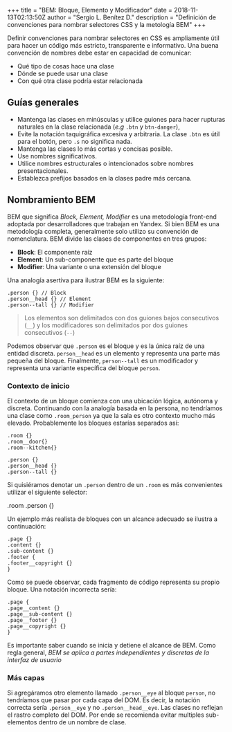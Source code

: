 +++
title = "BEM: Bloque, Elemento y Modificador"
date = 2018-11-13T02:13:50Z
author = "Sergio L. Benítez D."
description = "Definición de convenciones para nombrar selectores CSS y la metología BEM"
+++

Definir convenciones para nombrar selectores en CSS es ampliamente útil para hacer un código más estricto, transparente e informativo. Una buena convención de nombres debe estar en capacidad de comunicar:

+ Qué tipo de cosas hace una clase
+ Dónde se puede usar una clase
+ Con qué otra clase podría estar relacionada

## Guías generales
+ Mantenga las clases en minúsculas y utilice guiones para hacer rupturas naturales en la clase relacionada (_e.g_ `.btn` y `btn-danger`),
+ Evite la notación taquigráfica excesiva y arbitraria. La clase `.btn` es útil para el botón, pero `.s` no significa nada.
+ Mantenga las clases lo más cortas y concisas posible.
+ Use nombres significativos.
+ Utilice nombres estructurales o intencionados sobre nombres presentacionales.
+ Establezca prefijos basados en la clases padre más cercana.

## Nombramiento BEM
BEM que significa _Block, Element, Modifier_ es una metodología front-end adoptada por desarrolladores que trabajan en Yandex. Si bien BEM es una metodología completa, generalmente solo utilizo su convención de nomenclatura. BEM divide las clases de componentes en tres grupos:

+ **Block**: El componente raíz
+ **Element**: Un sub-componente que es parte del bloque
+ **Modifier**: Una variante o una extensión del bloque

Una analogía asertiva para ilustrar BEM es la siguiente:

```
.person {} // Block
.person__head {} // Element
.person--tall {} // Modifier
```
> Los elementos son delimitados con dos guiones bajos consecutivos (`__`) y los modificadores son delimitados por dos guiones consecutivos (`--`)

Podemos observar que `.person` es el bloque y es la única raíz de una entidad discreta. `person__head` es un elemento y representa una parte más pequeña del bloque. Finalmente, `person--tall` es un modificador y representa una variante específica del bloque `person`.

### Contexto de inicio

El contexto de un bloque comienza con una ubicación lógica, autónoma y discreta. Continuando con la analogía basada en la persona, no tendríamos una clase como `.room_person` ya que la sala es otro contexto mucho más elevado. Probablemente los bloques estarías separados así:

```
.room {}
.room__door{}
.room--kitchen{}

.person {}
.person__head {}
.person--tall {}
```

Si quisiéramos denotar un `.person` dentro de un `.room` es más convenientes utilizar el siguiente selector:

  .room .person {}

Un ejemplo más realista de bloques con un alcance adecuado se ilustra a continuación:

```
.page {}
.content {}
.sub-content {}
.footer {
.footer__copyright {}
}
```

Como se puede observar, cada fragmento de código representa su propio bloque. Una notación incorrecta sería:

```
.page {
.page__content {}
.page__sub-content {}
.page__footer {}
.page__copyright {}
}
```

Es importante saber cuando se inicia y detiene el alcance de BEM. Como regla general, _BEM se aplica a partes independientes y discretas de la interfaz de usuario_

### Más capas

Si agregáramos otro elemento llamado `.person__eye` al bloque `person`, no tendríamos que pasar por cada capa del DOM. Es decir, la notación correcta sería `.person__eye` y no `.person__head__eye`. Las clases no reflejan el rastro completo del DOM. Por ende se recomienda evitar multiples sub-elementos dentro de un nombre de clase.
